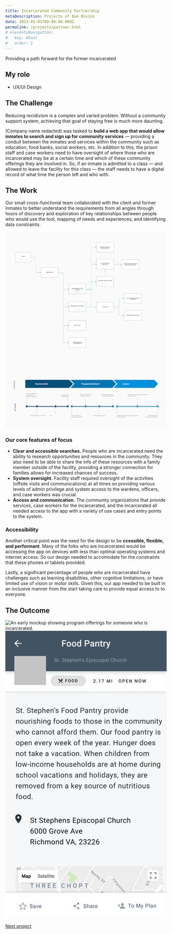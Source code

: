 ```yaml
---
title: Incarcerated Community Partnership
metaDescription: Projects of Dan Bivins
date: 2023-01-01T00:00:00.000Z
permalink: /projects/partner.html
# eleventyNavigation:
#   key: About
#   order: 1
---
```


Providing a path forward for the former incarcerated

## My role
- UX/UI Design

## The Challenge

Reducing recidivism is a complex and varied problem. Without a community support system, achieving that goal of staying free is much more daunting.

(Company name redacted) was tasked to **build a web app that would allow inmates to search and sign up for community services** &mdash; providing a conduit between the inmates and services within the community such as education, food banks, social workers, etc. In addition to this, the prison staff and case workers need to have oversight of where those who are incarcerated may be at a certain time and which of these community offerings they are involved in. So, if an inmate is admitted to a class &mdash; and allowed to leave the facility for this class &mdash; the staff needs to have a digital record of what time the person left and who with.

## The Work
Our small cross-functional team collaborated with the client and former inmates to better understand the requirements from all angles through hours of discovery and exploration of key relationships between people who would use the tool, mapping of needs and experiences, and identifying data constraints.

![A rough draft of a user flow to help think through how people who are incarcerated may use the tool.](/static/img/ccmp_roles.png)
![An early mapping of one level of admin's purpose and action within the tool.](/static/img/ccmp_map.png)


### Our core features of focus
- **Clear and accessible searches.** People who are incarcerated need the ability to research opportunities and resources in the community. They also need to be able to share the info of these resources with a family member outside of the facility, providing a stronger connection for families allows for increased chances of success.
- **System oversight.** Facility staff required oversight of the activities (offsite visits and communications) at all times so providing various levels of admin privilege and system access to the wardens, officers, and case workers was crucial.
- **Access and communication.** The community organizations that provide services, case workers for the incarcerated, and the incarcerated all needed access to the app with a variety of use cases and entry points to the system.

### Accessibility
Another critical point was the need for the design to be **ccessible, flexible, and performant**. Many of the folks who are incarcerated would be accessing the app on devices with less than optimal operating systems and internet access. So our design needed to accomodate for the constraints that these phones or tablets provided.

Lastly, a significant percentage of people who are incarcerated have challenges such as learning disabilities, other cognitive limitations, or have limited use of vision or motor skills. Given this, our app needed to be built in an inclusive manner from the start taking care to provide equal access to to everyone.

## The Outcome
![An early mockup showing program offerings for someone who is incarcerated.](ccmp_programs.png)
![A detail view of a program's listing.](/static/img/ccmp_detail.png)

[Next project](/projects/mgov)